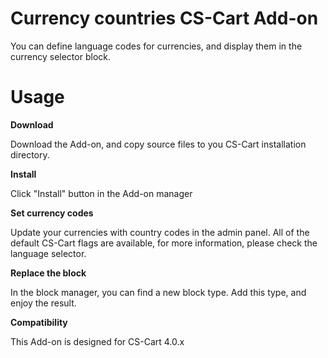 Currency countries CS-Cart Add-on
=================================

You can define language codes for currencies, and display them in the currency selector block.

Usage
=========

**Download**

Download the Add-on, and copy source files to you CS-Cart installation directory.

**Install**

Click "Install" button in the Add-on manager

**Set currency codes**

Update your currencies with country codes in the admin panel.
All of the default CS-Cart flags are available, for more information, please check the language selector.

**Replace the block**

In the block manager, you can find a new block type. Add this type, and enjoy the result.

**Compatibility**

This Add-on is designed for CS-Cart 4.0.x
